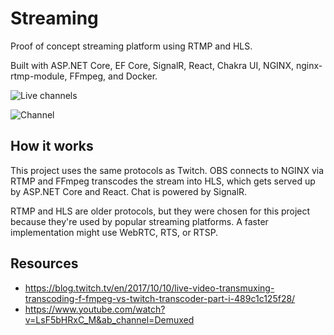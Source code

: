 # Streaming

Proof of concept streaming platform using RTMP and HLS.

Built with ASP.NET Core, EF Core, SignalR, React, Chakra UI, NGINX, nginx-rtmp-module, FFmpeg, and Docker.

![Live channels](https://user-images.githubusercontent.com/5178445/136648527-5fcc1ad7-a576-471c-8afa-f0dd345bd6e1.png)

![Channel](https://user-images.githubusercontent.com/5178445/136648528-3dc3e8ca-7ba3-4926-9f5e-b5d82f05f1b7.png)

## How it works

This project uses the same protocols as Twitch. OBS connects to NGINX via RTMP and FFmpeg transcodes the stream into HLS, which gets served up by ASP.NET Core and React. Chat is powered by SignalR.

RTMP and HLS are older protocols, but they were chosen for this project because they're used by popular streaming platforms. A faster implementation might use WebRTC, RTS, or RTSP.

## Resources

* https://blog.twitch.tv/en/2017/10/10/live-video-transmuxing-transcoding-f-fmpeg-vs-twitch-transcoder-part-i-489c1c125f28/
* https://www.youtube.com/watch?v=LsF5bHRxC_M&ab_channel=Demuxed
